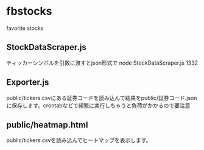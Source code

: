 # fbstocks
favorite stocks

## StockDataScraper.js
ティッカーシンボルを引数に渡すとjson形式で
node StockDataScraper.js 1332

## Exporter.js
public/tickers.csvにある証券コードを読み込んで結果をpublic/証券コード.jsonに保存します。crontabなどで頻繁に実行しちゃうと負荷がかかるので要注意

## public/heatmap.html
public/tickers.csvを読み込んでヒートマップを表示します。
